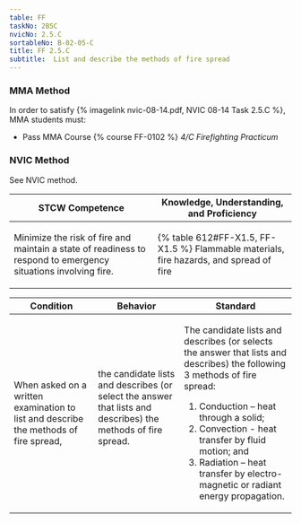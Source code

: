 ```yaml
---
table: FF
taskNo: 2B5C
nvicNo: 2.5.C 
sortableNo: B-02-05-C
title: FF 2.5.C 
subtitle:  List and describe the methods of fire spread
---
```



### MMA Method

In order to satisfy  {% imagelink nvic-08-14.pdf, NVIC 08-14 Task 2.5.C %}, MMA students must:

* Pass MMA Course {% course FF-0102 %}  *4/C Firefighting Practicum*


### NVIC Method

<a onclick="togglevisibility('nvic_methods')" >See NVIC method.</a>

<div id='nvic_methods' class='hide'>

<table>
<thead>
<tr>
<th class='forty'> STCW Competence </th>
<th class='sixty'> Knowledge, Understanding, and Proficiency </th>
</tr>
</thead>




<tbody>
<tr><td markdown='1'>

Minimize the risk of fire and maintain a state of readiness to respond to emergency situations involving fire.

</td><td markdown='1'>

{% table 612#FF-X1.5, FF-X1.5 %} Flammable materials, fire hazards, and spread of fire

</td></tr>


</tbody>
</table>


<table>
<thead>
<tr><th class='twenty'>  Condition </th><th class='twenty'> Behavior </th><th  class='sixty'>Standard </th></tr>
</thead>
<tbody >



<tr><td markdown='1'>

When asked on a written examination to list and describe the methods of fire spread,

</td><td markdown='1'>

the candidate lists and describes (or select the answer that lists and describes) the methods of fire spread.

<br>

<div class="tooltip" markdown='1'>



</div>


</td><td markdown='1'>

The candidate lists and describes (or selects the answer that lists and describes) the following 3 methods of fire spread:
 
1. Conduction – heat through a solid; 
2. Convection - heat transfer by fluid motion; and 
3. Radiation – heat transfer by electro-magnetic or radiant energy propagation.

</td></tr>
</tbody>
</table>
</div>
